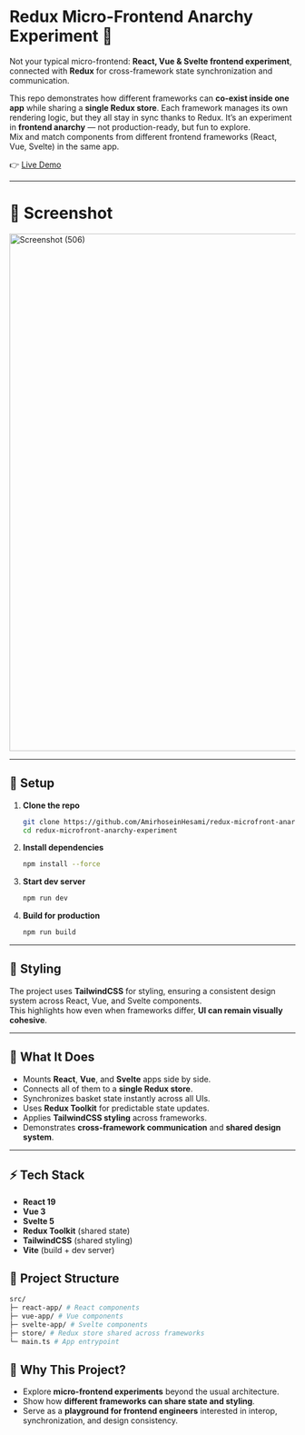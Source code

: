 # Redux Micro-Frontend Anarchy Experiment 🚀  

Not your typical micro-frontend: **React, Vue & Svelte frontend experiment**, connected with **Redux** for cross-framework state synchronization and communication.  

This repo demonstrates how different frameworks can **co-exist inside one app** while sharing a **single Redux store**. Each framework manages its own rendering logic, but they all stay in sync thanks to Redux. It’s an experiment in **frontend anarchy** — not production-ready, but fun to explore.  
Mix and match components from different frontend frameworks (React, Vue, Svelte) in the same app.

👉 [Live Demo](https://amirhoseinhesami.github.io/redux-microfront-anarchy-experiment/)  

---

# 📸 Screenshot  

<img width="1569" height="911" alt="Screenshot (506)" src="https://github.com/user-attachments/assets/6ace6a23-4547-42cb-a55f-6feb01b49283" />

---

## 🔧 Setup  

1. **Clone the repo**  
   ```sh
   git clone https://github.com/AmirhoseinHesami/redux-microfront-anarchy-experiment.git
   cd redux-microfront-anarchy-experiment

2. **Install dependencies**  
   ```sh
   npm install --force
   
3. **Start dev server**
   ```sh
   npm run dev

4. **Build for production**
   ```sh
   npm run build

---

## 🎨 Styling
The project uses **TailwindCSS** for styling, ensuring a consistent design system across React, Vue, and Svelte components.  
This highlights how even when frameworks differ, **UI can remain visually cohesive**.  

---

## 🧩 What It Does  

- Mounts **React**, **Vue**, and **Svelte** apps side by side.  
- Connects all of them to a **single Redux store**.  
- Synchronizes basket state instantly across all UIs.  
- Uses **Redux Toolkit** for predictable state updates.  
- Applies **TailwindCSS styling** across frameworks.  
- Demonstrates **cross-framework communication** and **shared design system**.  

---

## ⚡ Tech Stack  

- **React 19**  
- **Vue 3**  
- **Svelte 5**  
- **Redux Toolkit** (shared state)  
- **TailwindCSS** (shared styling)  
- **Vite** (build + dev server)

## 📂 Project Structure  

```sh
src/
├─ react-app/ # React components
├─ vue-app/ # Vue components
├─ svelte-app/ # Svelte components
├─ store/ # Redux store shared across frameworks
└─ main.ts # App entrypoint
```


## 🚀 Why This Project?  

- Explore **micro-frontend experiments** beyond the usual architecture.  
- Show how **different frameworks can share state and styling**.  
- Serve as a **playground for frontend engineers** interested in interop, synchronization, and design consistency.  
